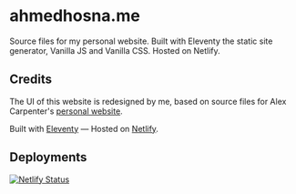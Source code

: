 # ahmedhosna.me
Source files for my personal website. Built with Eleventy the static site generator, Vanilla JS and Vanilla CSS. Hosted on Netlify.

## Credits
The UI of this website is redesigned by me, based on source files for Alex Carpenter's [personal website](https://github.com/alexcarpenter/alexcarpenter.me).

Built with [Eleventy](https://www.11ty.dev/) — Hosted on [Netlify](https://www.netlify.com/).

## Deployments
[![Netlify Status](https://api.netlify.com/api/v1/badges/1e969f34-b048-43f4-8536-824d4dbf4bbf/deploy-status)](https://app.netlify.com/sites/ahmedhosna/deploys)
